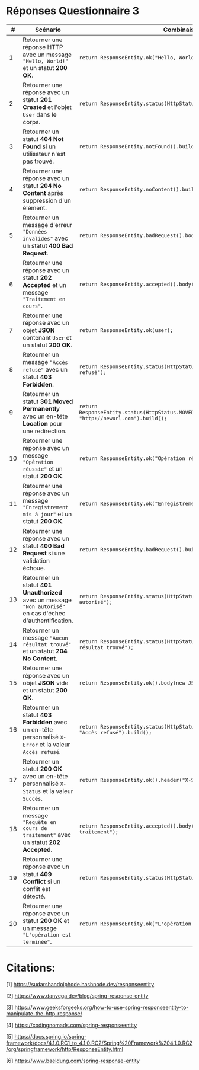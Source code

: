 # Réponses Questionnaire 3

| **#** | **Scénario** | **Combinaison 1** | **Combinaison 2** |
|-------|--------------|-------------------|-------------------|
| 1 | Retourner une réponse HTTP avec un message `"Hello, World!"` et un statut **200 OK**. | `return ResponseEntity.ok("Hello, World!");` | `return new ResponseEntity<>("Hello, World!", HttpStatus.OK);` |
| 2 | Retourner une réponse avec un statut **201 Created** et l'objet `User` dans le corps. | `return ResponseEntity.status(HttpStatus.CREATED).body(user);` | `return new ResponseEntity<>(user, HttpStatus.CREATED);` |
| 3 | Retourner un statut **404 Not Found** si un utilisateur n'est pas trouvé. | `return ResponseEntity.notFound().build();` | `return new ResponseEntity<>(HttpStatus.NOT_FOUND);` |
| 4 | Retourner une réponse avec un statut **204 No Content** après suppression d'un élément. | `return ResponseEntity.noContent().build();` | `return new ResponseEntity<>(HttpStatus.NO_CONTENT);` |
| 5 | Retourner un message d'erreur `"Données invalides"` avec un statut **400 Bad Request**. | `return ResponseEntity.badRequest().body("Données invalides");` | `return new ResponseEntity<>("Données invalides", HttpStatus.BAD_REQUEST);` |
| 6 | Retourner une réponse avec un statut **202 Accepted** et un message `"Traitement en cours"`. | `return ResponseEntity.accepted().body("Traitement en cours");` | `return new ResponseEntity<>("Traitement en cours", HttpStatus.ACCEPTED);` |
| 7 | Retourner une réponse avec un objet **JSON** contenant `User` et un statut **200 OK**. | `return ResponseEntity.ok(user);` | `return new ResponseEntity<>(user, HttpStatus.OK);` |
| 8 | Retourner un message `"Accès refusé"` avec un statut **403 Forbidden**. | `return ResponseEntity.status(HttpStatus.FORBIDDEN).body("Accès refusé");` | `return new ResponseEntity<>("Accès refusé", HttpStatus.FORBIDDEN);` |
| 9 | Retourner un statut **301 Moved Permanently** avec un en-tête **Location** pour une redirection. | `return ResponseEntity.status(HttpStatus.MOVED_PERMANENTLY).header("Location", "http://newurl.com").build();` | `HttpHeaders headers = new HttpHeaders(); headers.add("Location", "http://newurl.com"); return new ResponseEntity<>(headers, HttpStatus.MOVED_PERMANENTLY);` |
| 10 | Retourner une réponse avec un message `"Opération réussie"` et un statut **200 OK**. | `return ResponseEntity.ok("Opération réussie");` | `return new ResponseEntity<>("Opération réussie", HttpStatus.OK);` |
| 11 | Retourner une réponse avec un message `"Enregistrement mis à jour"` et un statut **200 OK**. | `return ResponseEntity.ok("Enregistrement mis à jour");` | `return new ResponseEntity<>("Enregistrement mis à jour", HttpStatus.OK);` |
| 12 | Retourner une réponse avec un statut **400 Bad Request** si une validation échoue. | `return ResponseEntity.badRequest().build();` | `return new ResponseEntity<>(HttpStatus.BAD_REQUEST);` |
| 13 | Retourner un statut **401 Unauthorized** avec un message `"Non autorisé"` en cas d'échec d'authentification. | `return ResponseEntity.status(HttpStatus.UNAUTHORIZED).body("Non autorisé");` | `return new ResponseEntity<>("Non autorisé", HttpStatus.UNAUTHORIZED);` |
| 14 | Retourner un message `"Aucun résultat trouvé"` et un statut **204 No Content**. | `return ResponseEntity.status(HttpStatus.NO_CONTENT).body("Aucun résultat trouvé");` | `return new ResponseEntity<>("Aucun résultat trouvé", HttpStatus.NO_CONTENT);` |
| 15 | Retourner une réponse avec un objet **JSON** vide et un statut **200 OK**. | `return ResponseEntity.ok().body(new JSONObject());` | `return new ResponseEntity<>(new JSONObject(), HttpStatus.OK);` |
| 16 | Retourner un statut **403 Forbidden** avec un en-tête personnalisé `X-Error` et la valeur `Accès refusé`. | `return ResponseEntity.status(HttpStatus.FORBIDDEN).header("X-Error", "Accès refusé").build();` | `HttpHeaders headers = new HttpHeaders(); headers.add("X-Error", "Accès refusé"); return new ResponseEntity<>(headers, HttpStatus.FORBIDDEN);` |
| 17 | Retourner un statut **200 OK** avec un en-tête personnalisé `X-Status` et la valeur `Succès`. | `return ResponseEntity.ok().header("X-Status", "Succès").build();` | `HttpHeaders headers = new HttpHeaders(); headers.add("X-Status", "Succès"); return new ResponseEntity<>(headers, HttpStatus.OK);` |
| 18 | Retourner un message `"Requête en cours de traitement"` avec un statut **202 Accepted**. | `return ResponseEntity.accepted().body("Requête en cours de traitement");` | `return new ResponseEntity<>("Requête en cours de traitement", HttpStatus.ACCEPTED);` |
| 19 | Retourner une réponse avec un statut **409 Conflict** si un conflit est détecté. | `return ResponseEntity.status(HttpStatus.CONFLICT).build();` | `return new ResponseEntity<>(HttpStatus.CONFLICT);` |
| 20 | Retourner une réponse avec un statut **200 OK** et un message `"L'opération est terminée"`. | `return ResponseEntity.ok("L'opération est terminée");` | `return new ResponseEntity<>("L'opération est terminée", HttpStatus.OK);` |

# Citations:

[1] https://sudarshandoiphode.hashnode.dev/responseentity

[2] https://www.danvega.dev/blog/spring-response-entity

[3] https://www.geeksforgeeks.org/how-to-use-spring-responseentity-to-manipulate-the-http-response/

[4] https://codingnomads.com/spring-responseentity

[5] https://docs.spring.io/spring-framework/docs/4.1.0.RC1_to_4.1.0.RC2/Spring%20Framework%204.1.0.RC2/org/springframework/http/ResponseEntity.html

[6] https://www.baeldung.com/spring-response-entity
